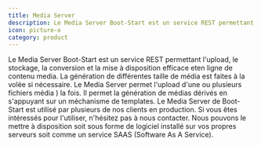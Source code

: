 ```yaml
---
title: Media Server
description: Le Media Server Boot-Start est un service REST permettant l'upload, le stockage, la conversion et la mise à disposition efficace eten ligne de contenu media.
icon: picture-o
category: product
---
```

Le Media Server Boot-Start est un service REST permettant l'upload, le stockage, la conversion et la mise à disposition efficace eten ligne de contenu media.
La génération de différentes taille de média est faites à la volée si nécessaire. Le Media Server permet l'upload d'une ou plusieurs fichiers média ) la fois. 
Il permet la génération de médias dérivés en s'appuyant sur un méchanisme de templates. Le Media Server de Boot-Start est utilisé par plusieurs de nos clients
en production. Si vous êtes intéressés pour l'utiliser, n'hésitez pas à nous contacter. Nous pouvons le mettre à disposition soit sous forme de logiciel installé
sur vos propres serveurs soit comme un service SAAS (Software As A Service).
